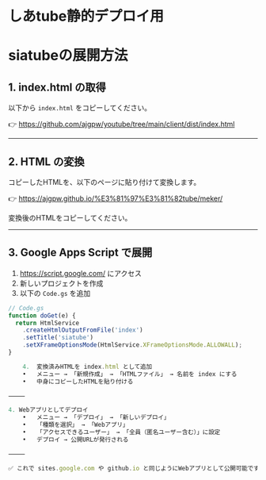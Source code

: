 # しあtube静的デプロイ用

# siatubeの展開方法

## 1. index.html の取得
以下から `index.html` をコピーしてください。

👉 https://github.com/ajgpw/youtube/tree/main/client/dist/index.html

---

## 2. HTML の変換
コピーしたHTMLを、以下のページに貼り付けて変換します。

👉 https://ajgpw.github.io/%E3%81%97%E3%81%82tube/meker/

変換後のHTMLをコピーしてください。

---

## 3. Google Apps Script で展開
1. https://script.google.com/ にアクセス
2. 新しいプロジェクトを作成
3. 以下の `Code.gs` を追加

```javascript
// Code.gs
function doGet(e) {
  return HtmlService
    .createHtmlOutputFromFile('index')
    .setTitle('siatube')
    .setXFrameOptionsMode(HtmlService.XFrameOptionsMode.ALLOWALL);
}

	4.	変換済みHTMLを index.html として追加
	•	メニュー → 「新規作成」 → 「HTMLファイル」 → 名前を index にする
	•	中身にコピーしたHTMLを貼り付ける

⸻

4. Webアプリとしてデプロイ
	•	メニュー → 「デプロイ」 → 「新しいデプロイ」
	•	「種類を選択」 → 「Webアプリ」
	•	「アクセスできるユーザー」 → 「全員（匿名ユーザー含む）」に設定
	•	デプロイ → 公開URLが発行される

⸻

✅ これで sites.google.com や github.io と同じようにWebアプリとして公開可能です。
